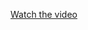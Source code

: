 [Watch the video](https://github.com/dinaftc/Semi_Supervised_sentiment_analysis/raw/main/sentiment.mp4)
